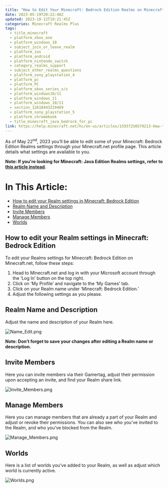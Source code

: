 ```yaml
---
title: "How to Edit Your Minecraft: Bedrock Edition Realms on Minecraft.net"
date: 2023-05-19T20:22:48Z
updated: 2023-10-12T19:21:45Z
categories: Minecraft Realms Plus
tags:
  - title_minecraft
  - platform_xbox_one
  - platform_windows_10
  - subject_join_or_leave_realm
  - platform_ios
  - platform_android
  - platform_nintendo_switch
  - category_realms_support
  - subject_other_realms_questions
  - platform_sony_playstation_4
  - platform_pc
  - platform_PC
  - platform_xbox_series_x/s
  - platform_windows10/11
  - platform_windows_11
  - platform_windows_10/11
  - section_12618443219469
  - platform_sony_playstation_5
  - platform_chromebook
  - title_minecraft_java_bedrock_for_pc
link: https://help.minecraft.net/hc/en-us/articles/15937250579213-How-to-Edit-Your-Minecraft-Bedrock-Edition-Realms-on-Minecraft-net
---
```


As of May 22<sup>nd</sup>, 2023 you’ll be able to edit some of your Minecraft: Bedrock Edition Realms settings through your Minecraft.net profile page. This article details what settings are available to you.

**Note: If you're looking for Minecraft: Java Edition Realms settings, refer to [this article instead](../Minecraft-Java-Realms/How-to-Edit-Your-Minecraft-Java-Edition-Realms-on-Minecraft-net.md).**

# In This Article:

- [How to edit your Realm settings in Minecraft: Bedrock Edition](#how-to-edit-your-realm-settings-in-minecraft-bedrock-edition)
- [Realm Name and Description](#realm-name-and-description)
- [Invite Members](#invite-members)
- [Manage Members](#manage-members)
- [Worlds](#worlds)

## How to edit your Realm settings in Minecraft: Bedrock Edition

To edit your Realms settings for Minecraft: Bedrock Edition on Minecraft.net, follow these steps:

1.  Head to Minecraft.net and log in with your Microsoft account through the ‘Log In’ button on the top right.
2.  Click on ‘My Profile’ and navigate to the ‘My Games’ tab.
3.  Click on your Realm name under ‘Minecraft: Bedrock Edition.’
4.  Adjust the following settings as you please.

## Realm Name and Description

Adjust the name and description of your Realm here.

![Name_Edit.png](https://minecrafthelp.zendesk.com/hc/article_attachments/15937036872845)

**Note: Don’t forget to save your changes after editing a Realm name or description.**

## Invite Members

Here you can invite members via their Gamertag, adjust their permission upon accepting an invite, and find your Realm share link.

![Invite_Members.png](https://minecrafthelp.zendesk.com/hc/article_attachments/15937096924173)

## Manage Members

Here you can manage members that are already a part of your Realm and adjust or revoke their permissions. You can also see who you’ve invited to the Realm, and who you’ve blocked from the Realm.

![Manage_Members.png](https://minecrafthelp.zendesk.com/hc/article_attachments/15937080524941)

## Worlds

Here is a list of worlds you’ve added to your Realm, as well as adjust which world is currently active.

![Worlds.png](https://minecrafthelp.zendesk.com/hc/article_attachments/15937080626573)
